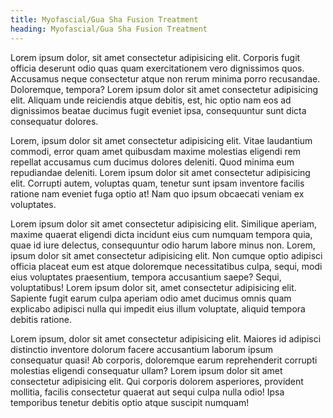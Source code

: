 ```yaml
---
title: Myofascial/Gua Sha Fusion Treatment
heading: Myofascial/Gua Sha Fusion Treatment
---
```

Lorem ipsum dolor, sit amet consectetur adipisicing elit. Corporis fugit officia deserunt odio quas quam exercitationem vero dignissimos quos. Accusamus neque consectetur atque non rerum minima porro recusandae. Doloremque, tempora? Lorem ipsum dolor sit amet consectetur adipisicing elit. Aliquam unde reiciendis atque debitis, est, hic optio nam eos ad dignissimos beatae ducimus fugit eveniet ipsa, consequuntur sunt dicta consequatur dolores.

Lorem, ipsum dolor sit amet consectetur adipisicing elit. Vitae laudantium commodi, error quam amet quibusdam maxime molestias eligendi rem repellat accusamus cum ducimus dolores deleniti. Quod minima eum repudiandae deleniti. Lorem ipsum dolor sit amet consectetur adipisicing elit. Corrupti autem, voluptas quam, tenetur sunt ipsam inventore facilis ratione nam eveniet fuga optio at! Nam quo ipsum obcaecati veniam ex voluptates.

Lorem ipsum dolor sit amet consectetur adipisicing elit. Similique aperiam, maxime quaerat eligendi dicta incidunt eius cum numquam tempora quia, quae id iure delectus, consequuntur odio harum labore minus non. Lorem, ipsum dolor sit amet consectetur adipisicing elit. Non cumque optio adipisci officia placeat eum est atque doloremque necessitatibus culpa, sequi, modi eius voluptates praesentium, tempora accusantium saepe? Sequi, voluptatibus! Lorem ipsum dolor sit, amet consectetur adipisicing elit. Sapiente fugit earum culpa aperiam odio amet ducimus omnis quam explicabo adipisci nulla qui impedit eius illum voluptate, aliquid tempora debitis ratione.

Lorem ipsum, dolor sit amet consectetur adipisicing elit. Maiores id adipisci distinctio inventore dolorum facere accusantium laborum ipsum consequatur quasi! Ab corporis, doloremque earum reprehenderit corrupti molestias eligendi consequatur ullam? Lorem ipsum dolor sit amet consectetur adipisicing elit. Qui corporis dolorem asperiores, provident mollitia, facilis consectetur quaerat aut sequi culpa nulla odio! Ipsa temporibus tenetur debitis optio atque suscipit numquam!
